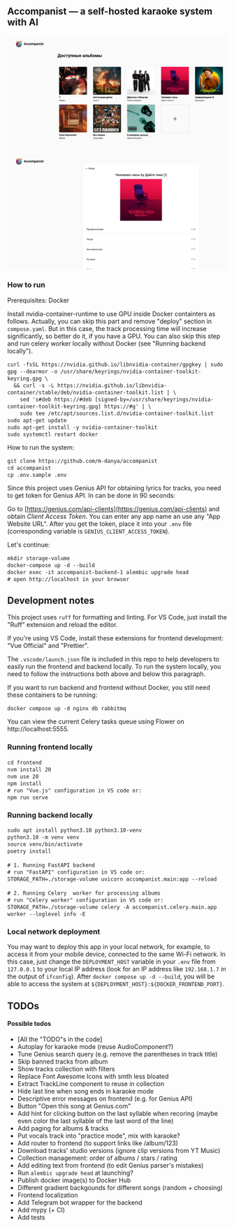 ## Accompanist — a self-hosted karaoke system with AI

<div style="text-align: center">
    <img src="./imgs/screen_1.png">
</div>

<div style="text-align: center">
    <img src="./imgs/screen_2.png">
</div>

### How to run

Prerequisites: Docker

Install nvidia-container-runtime to use GPU inside Docker containters as
follows. Actually, you can skip this part and remove "deploy" section in
`compose.yaml`. But in this case, the track processing time will increase
significantly, so better do it, if you have a GPU. You can also skip this step
and run celery worker locally without Docker (see "Running backend locally").

```
curl -fsSL https://nvidia.github.io/libnvidia-container/gpgkey | sudo gpg --dearmor -o /usr/share/keyrings/nvidia-container-toolkit-keyring.gpg \
  && curl -s -L https://nvidia.github.io/libnvidia-container/stable/deb/nvidia-container-toolkit.list | \
    sed 's#deb https://#deb [signed-by=/usr/share/keyrings/nvidia-container-toolkit-keyring.gpg] https://#g' | \
    sudo tee /etc/apt/sources.list.d/nvidia-container-toolkit.list
sudo apt-get update
sudo apt-get install -y nvidia-container-toolkit
sudo systemctl restart docker
```

How to run the system:

```
git clone https://github.com/m-danya/accompanist
cd accompanist
cp .env.sample .env
```

Since this project uses Genius API for obtaining lyrics for tracks, you need to
get token for Genius API. In can be done in 90 seconds:

Go to [https://genius.com/api-clients](https://genius.com/api-clients) and
obtain _Client Access Token_. You can enter any app name an use any "App Website
URL". After you get the token, place it into your `.env` file (corresponding
variable is `GENIUS_CLIENT_ACCESS_TOKEN`).

Let's continue:

```
mkdir storage-volume
docker-compose up -d --build
docker exec -it accompanist-backend-1 alembic upgrade head
# open http://localhost in your browser
```

## Development notes

This project uses `ruff` for formatting and linting. For VS Code, just install
the "Ruff" extension and reload the editor.

If you're using VS Code, install these extensions for frontend development: "Vue
Official" and "Prettier".

The `.vscode/launch.json` file is included in this repo to help developers to
easily run the frontend and backend locally. To run the system locally, you need
to follow the instructions both above and below this paragraph.

If you want to run backend and frontend without Docker, you still need these
containers to be running:

```
docker compose up -d nginx db rabbitmq
```

You can view the current Celery tasks queue using Flower on
http://localhost:5555.

### Running frontend locally

```
cd frontend
nvm install 20
nvm use 20
npm install
# run "Vue.js" configuration in VS code or:
npm run serve
```

### Running backend locally

```
sudo apt install python3.10 python3.10-venv
python3.10 -m venv venv
source venv/bin/activate
poetry install

# 1. Running FastAPI backend
# run "FastAPI" configuration in VS code or:
STORAGE_PATH=./storage-volume uvicorn accompanist.main:app --reload

# 2. Running Celery  worker for processing albums
# run "Celery worker" configuration in VS code or:
STORAGE_PATH=./storage-volume celery -A accompanist.celery.main.app worker --loglevel info -E
```

### Local network deployment

You may want to deploy this app in your local network, for example, to access it
from your mobile device, connected to the same Wi-Fi network. In this case, just
change the `DEPLOYMENT_HOST` variable in your `.env` file from `127.0.0.1` to
your local IP address (look for an IP address like `192.168.1.7` in the output
of `ifconfig`). After `docker compose up -d --build`, you will be able to access
the system at `${DEPLOYMENT_HOST}:${DOCKER_FRONTEND_PORT}`.

## TODOs

#### Possible todos

- [All the "TODO"s in the code]
- Autoplay for karaoke mode (reuse AudioComponent?)
- Tune Genius search query (e.g. remove the parentheses in track title)
- Skip banned tracks from album
- Show tracks collection with filters
- Replace Font Awesome Icons with smth less bloated
- Extract TrackLine component to reuse in collection
- Hide last line when song ends in karaoke mode
- Descriptive error messages on frontend (e.g. for Genius API)
- Button "Open this song at Genius.com"
- Add hint for clicking button on the last syllable when recoring (maybe even
  color the last syllable of the last word of the line)
- Add paging for albums & tracks
- Put vocals track into "practice mode", mix with karaoke?
- Add router to frontend (to support links like /album/123)
- Download tracks' studio versions (ignore clip versions from YT Music)
- Collection management: order of albums / stars / rating
- Add editing text from frontend (to edit Genius parser's mistakes)
- Run `alembic upgrade head` at launching?
- Publish docker image(s) to Docker Hub
- Different gradient backgounds for different songs (random + choosing)
- Frontend localization
- Add Telegram bot wrapper for the backend
- Add mypy (+ CI)
- Add tests
